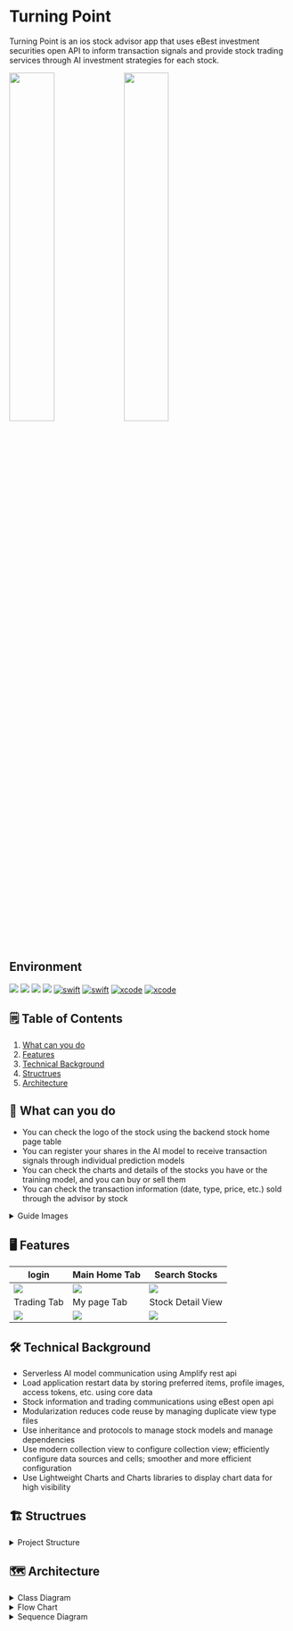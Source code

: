 # Turning Point

Turning Point is an ios stock advisor app that uses eBest investment securities open API to inform transaction signals and provide stock trading services through AI investment strategies for each stock.

<img src="https://github.com/Hashswim/TurningPoint/assets/57447946/56b59642-717e-480e-b914-9826edae0fb8" width="40%" height="40%">
<img src="https://github.com/Hashswim/TurningPoint/assets/57447946/1806902e-b124-4389-9c98-369ce7390f3a" width="40%" height="40%" style="float: ">

## Environment
![](https://img.shields.io/badge/Interface-UIKit-green.svg) ![](https://img.shields.io/badge/Architecture-MVC-yellow.svg) ![](https://img.shields.io/badge/Lisence-Burning_Reach-red.svg) ![](https://img.shields.io/badge/Database-MySQL-brown.svg)
[![swift](https://img.shields.io/badge/swift-5.6-orange)]() [![swift](https://img.shields.io/badge/python-5.0-orange)]()
[![xcode](https://img.shields.io/badge/Xcode-13.4.1-blue)]()
[![xcode](https://img.shields.io/badge/IOS-15.0+-skyblue)]()


## 🗒︎ Table of Contents
1. [What can you do](#---what-can-you-do)
2. [Features](#---features)
3. [Technical Background](#---technical-background)
4. [Structrues](#---structrues)
5. [Architecture](#---architecture)

## 🎯 What can you do
 - You can check the logo of the stock using the backend stock home page table
 - You can register your shares in the AI model to receive transaction signals through individual prediction models
 - You can check the charts and details of the stocks you have or the training model, and you can buy or sell them
 - You can check the transaction information (date, type, price, etc.) sold through the advisor by stock
 
<details>
    <summary> Guide Images </summary>
<img src="https://github.com/Hashswim/TurningPoint/assets/57447946/dffb2d7b-33f5-462f-b844-69e329ebe8d3" width="23%" height="23%">
<img src="https://github.com/Hashswim/TurningPoint/assets/57447946/9651e9e2-72eb-4d36-bd0d-30f3c82ea3d0" width="23%" height="23%">
<img src="https://github.com/Hashswim/TurningPoint/assets/57447946/87a7e704-df83-4243-a246-9107da675160" width="23%" height="23%">
<img src="https://github.com/Hashswim/TurningPoint/assets/57447946/2b08f6f7-ace7-47a4-96a4-4512e37daebd" width="23%" height="23%">
</details>


## 🖥︎ Features

|login|Main Home Tab|Search Stocks|
|------|------|------|
|![](https://github.com/Hashswim/TurningPoint/assets/57447946/f829d0f5-7638-411c-b79c-77700965a4a4)|![](https://github.com/Hashswim/TurningPoint/assets/57447946/c2252796-c7ac-4a29-bcfa-10966cc919d9)|![](https://github.com/Hashswim/TurningPoint/assets/57447946/3aae16ed-9b51-478a-a3cb-5864716c9bba)|
|Trading Tab|My page Tab|Stock Detail View|
|![](https://github.com/Hashswim/TurningPoint/assets/57447946/054dc5ff-f1f2-4765-a510-cfdb1ad687a6)|![](https://github.com/Hashswim/TurningPoint/assets/57447946/c708b0f4-4314-43e8-b2ad-dc4a6050b933)|![](https://github.com/Hashswim/TurningPoint/assets/57447946/ef35cb54-f45a-47cf-b8b7-a72d5d7bae55)|

## 🛠 Technical Background
 - Serverless AI model communication using Amplify rest api
 - Load application restart data by storing preferred items, profile images, access tokens, etc. using core data
 - Stock information and trading communications using eBest open api
 - Modularization reduces code reuse by managing duplicate view type files
 - Use inheritance and protocols to manage stock models and manage dependencies
 - Use modern collection view to configure collection view; efficiently configure data sources and cells; smoother and more efficient configuration
 - Use Lightweight Charts and Charts libraries to display chart data for high visibility

## 🏗 Structrues

<details>
    <summary>Project Structure</summary>
    
    
	├── Podfile
	├── Podfile.lock
	├── Pods
	│   ├── Alamofire
	│   ├── Charts
	│   ├── DropDown
	│   ├── Headers
	│   ├── LightweightCharts
	│   ├── SwiftAlgorithms
	│   ├── SwiftyJSON
	│   └── TinyConstraints
	│
	├── amplify
	│   ├── #current-cloud-backend
	│   │   ├── amplify-meta.json
	│   │   ├── api
	│   │   │   └── apiTP
	│   │   ├── auth
	│   │   │   └── turningpoint
	│   │   └── function
	│   │       └── turningpointd4c149cb
	│   │           └── src
	│   │               └── index.py #
	│   └── backend
	│ 
	└── autoTradingApp
	    ├── CoreData
	    │   ├── TransactionCoreDataManager.swift
	    │   ├── UserCoreData.xcdatamodeld
	    │   │   └── UserCoreData.xcdatamodel
	    │   │       └── contents
	    │   └── UserCoreDataManager.swift
	    │
	    ├── Controller
	    │   ├── Initial
	    │   │   └── InitialViewController.swift
	    │   ├── Login
	    │   │   └── LoginViewController.swift
	    │   ├── MainTabBarController
	    │   │   ├── MainTabBarControllerViewController.swift
	    │   │   └── TabBarItem
	    │   │       ├── Home
	    │   │       │   ├── DetailViewController.swift
	    │   │       │   ├── MainHomeTabController.swift
	    │   │       │   ├── StockTradingViewController.swift
	    │   │       │   └── StrategyTableView.swift
	    │   │       ├── MyPage
	    │   │       │   └── MyPageViewController.swift
	    │   │       ├── Search
	    │   │       │   ├── SearchViewController.swift
	    │   │       │   └── TradableViewController.swift
	    │   │       └── Trading
	    │   │           └── TradingViewController.swift
	    │   └── SignUp
	    │       ├── SignUpGuideViewController.swift
	    │       ├── SignUpIsUserViewController.swift
	    │       └── SignUpTOSViewController.swift
	    │
	    ├── Model
	    │   ├── AlgorithmModel.swift
	    │   ├── Network
	    │   │   ├── AmplifyManager.swift
	    │   │   ├── CellDataModel.swift
	    │   │   ├── JSONParser.swift
	    │   │   ├── NetworkManager.swift
	    │   │   ├── PredictedRawServerResponse.swift
	    │   │   └── RequestType.swift
	    │   ├── Stock.swift
	    │   ├── TradingTransaction.swift
	    │   └── UserInfo.swift
	    │ 
	    │
	    ├── View
	    │   ├── Initial
	    │   │   └── GuideCollectionViewCell.swift
	    │   ├── Login
	    │   │   ├── CustomTextField.swift
	    │   │   ├── LoginView.swift
	    │   │   └── temp.swift
	    │   ├── MenuTab
	    │   │   ├── ChartView2.swift
	    │   │   ├── MainTabView
	    │   │   │   ├── AdditionalTradingCellView.swift
	    │   │   │   ├── DropDownView.swift
	    │   │   │   ├── StcokListCellCollectionViewCell.swift
	    │   │   │   ├── StockInfoView.swift
	    │   │   │   ├── StockTradingViewTableCell.swift
	    │   │   │   ├── TradingSegmentedControl.swift
	    │   │   │   └── mainTabSegmentedControl.swift
	    │   │   ├── MyPage
	    │   │   │   └── ExpandableTableViewCell.swift
	    │   │   ├── SearchView
	    │   │   │   ├── CustomStepper.swift
	    │   │   │   ├── SearchViewCustomCell.swift
	    │   │   │   └── TransactionView.swift
	    │   │   └── TradingView
	    │   │       ├── HeaderCell.swift
	    │   │       ├── HeaderView.swift
	    │   │       ├── TradingCell.swift
	    │   │       └── TransactionButton.swift
	    │   └── SignUp
	    │       ├── SignUpGuideView.swift
	    │       ├── SignUpIsUserView.swift
	    │       └── SignUpTOSView.swift
	    │
	    └── Utility
	        ├── Array+.swift
	        ├── Font
	        │   ├── NotoSansFont.swift
	        │   ├── NotoSansKR-Bold.otf
	        │   └── NotoSansKR-Regular.otf
	        ├── GuideConstant.swift
	        ├── NSMutableAttributedString.swift
	        ├── SwiftyJSON+.swift
	        ├── UIColor+.swift
	        └── UIImage+.swift
	
</details>

## 🗺 Architecture
<details>
    <summary> Class Diagram </summary>
    <img src="https://github.com/Hashswim/TurningPoint/assets/57447946/65eaf8f8-1798-471b-8f93-a4ab5ffd2ff2" width="100%" height="90%">
</details>
<details>
    <summary> Flow Chart </summary>
    <img src="https://github.com/Hashswim/TurningPoint/assets/57447946/d55e2556-5fcc-4979-bd6b-dd98433ea213" width="100%" height="90%">
</details>
<details>
    <summary> Sequence Diagram </summary>
    <img src="https://github.com/Hashswim/TurningPoint/assets/57447946/c2e482c1-f166-485c-a5fd-02e407a4edaa" width="100%" height="90%">
</details>




